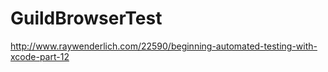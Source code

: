 GuildBrowserTest
================

http://www.raywenderlich.com/22590/beginning-automated-testing-with-xcode-part-12
